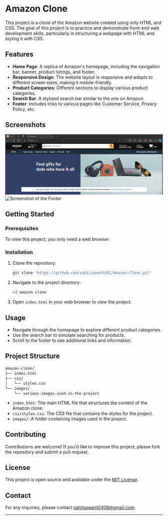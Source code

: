 # Amazon Clone

This project is a clone of the Amazon website created using only HTML and CSS. The goal of this project is to practice and demonstrate front-end web development skills, particularly in structuring a webpage with HTML and styling it with CSS.

## Features

- **Home Page**: A replica of Amazon's homepage, including the navigation bar, banner, product listings, and footer.
- **Responsive Design**: The website layout is responsive and adapts to different screen sizes, making it mobile-friendly.
- **Product Categories**: Different sections to display various product categories.
- **Search Bar**: A stylized search bar similar to the one on Amazon.
- **Footer**: Includes links to various pages like Customer Service, Privacy Policy, etc.

## Screenshots

![Screenshot of the Home Page](images/homepage-screenshot.PNG)
![Screenshot of the Footer](link-to-screenshot2)

## Getting Started

### Prerequisites

To view this project, you only need a web browser.

### Installation

1. Clone the repository:
    ```bash
    git clone "https://github.com/sahilsawantGEC/Amazon-Clone.git"
    ```
2. Navigate to the project directory:
    ```bash
    cd amazon-clone
    ```
3. Open `index.html` in your web browser to view the project.

## Usage

- Navigate through the homepage to explore different product categories.
- Use the search bar to simulate searching for products.
- Scroll to the footer to see additional links and information.

## Project Structure

```plaintext
amazon-clone/
├── index.html
├── css/
│   └── styles.css
└── images/
    └── various-images-used-in-the-project
```

- `index.html`: The main HTML file that structures the content of the Amazon clone.
- `css/styles.css`: The CSS file that contains the styles for the project.
- `images/`: A folder containing images used in the project.

## Contributing

Contributions are welcome! If you'd like to improve this project, please fork the repository and submit a pull request.

## License

This project is open source and available under the [MIT License](LICENSE).

## Contact

For any inquiries, please contact sahilsawant0408@gmail.com.

---


